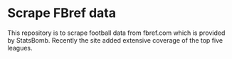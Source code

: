 # Scrape FBref data

This repository is to scrape football data from fbref.com which is provided by StatsBomb.
Recently the site added extensive coverage of the top five leagues.